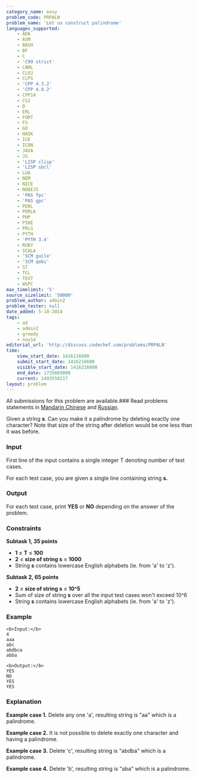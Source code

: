 ```yaml
---
category_name: easy
problem_code: PRPALN
problem_name: 'Let us construct palindrome'
languages_supported:
    - ADA
    - ASM
    - BASH
    - BF
    - C
    - 'C99 strict'
    - CAML
    - CLOJ
    - CLPS
    - 'CPP 4.3.2'
    - 'CPP 4.9.2'
    - CPP14
    - CS2
    - D
    - ERL
    - FORT
    - FS
    - GO
    - HASK
    - ICK
    - ICON
    - JAVA
    - JS
    - 'LISP clisp'
    - 'LISP sbcl'
    - LUA
    - NEM
    - NICE
    - NODEJS
    - 'PAS fpc'
    - 'PAS gpc'
    - PERL
    - PERL6
    - PHP
    - PIKE
    - PRLG
    - PYTH
    - 'PYTH 3.4'
    - RUBY
    - SCALA
    - 'SCM guile'
    - 'SCM qobi'
    - ST
    - TCL
    - TEXT
    - WSPC
max_timelimit: '5'
source_sizelimit: '50000'
problem_author: admin2
problem_tester: null
date_added: 5-10-2014
tags:
    - ad
    - admin2
    - greedy
    - nov14
editorial_url: 'http://discuss.codechef.com/problems/PRPALN'
time:
    view_start_date: 1416216600
    submit_start_date: 1416216600
    visible_start_date: 1416216600
    end_date: 1735669800
    current: 1493558217
layout: problem
---
```

All submissions for this problem are available.###  Read problems statements in [Mandarin Chinese](http://www.codechef.com/download/translated/NOV14/mandarin/PRPALN.pdf) and [Russian](http://www.codechef.com/download/translated/NOV14/russian/PRPALN.pdf).

Given a string **s**. Can you make it a palindrome by deleting exactly one character? Note that size of the string after deletion would be one less than it was before.

### Input

First line of the input contains a single integer T denoting number of test cases.

For each test case, you are given a single line containing string  **s.**

### Output

For each test case, print **YES** or **NO** depending on the answer of the problem.

### Constraints

 **Subtask 1, 35 points**

- **1** ≤ **T** ≤ **100**
- **2** ≤  **size of string s** ≤ **1000**
- String **s** contains lowercase English alphabets (ie. from 'a' to 'z').

 **Subtask 2, 65 points**

- **2** ≤  **size of string s** ≤ **10^5**
- Sum of size of string **s** over all the input test cases won't exceed 10^6
- String **s** contains lowercase English alphabets (ie. from 'a' to 'z').

### Example

```
<b>Input:</b>
4
aaa
abc
abdbca
abba

<b>Output:</b>
YES
NO
YES
YES

```
### Explanation

**Example case 1.** Delete any one 'a', resulting string is "aa" which is a palindrome.

**Example case 2.** It is not possible to delete exactly one character and having a palindrome.

**Example case 3.** Delete 'c', resulting string is "abdba" which is a palindrome.

**Example case 4.** Delete 'b', resulting string is "aba" which is a palindrome.